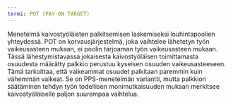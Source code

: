 ```yaml
---
termi: POT (PAY ON TARGET)
---
```


Menetelmä kaivostyöläisten palkitsemisen laskemiseksi louhintapoolien yhteydessä. POT on korvausjärjestelmä, joka vaihtelee lähetetyn työn vaikeusasteen mukaan, ei poolin tarjoaman työn vaikeusasteen mukaan. Tässä lähestymistavassa jokaisesta kaivostyöläisen toimittamasta osuudesta määrätty palkkio perustuu kyseisen osuuden vaikeusasteeseen. Tämä tarkoittaa, että vaikeammat osuudet palkitaan paremmin kuin vähemmän vaikeat. Se on PPS-menetelmän variantti, mutta palkkion säätäminen tehdyn työn todellisen monimutkaisuuden mukaan merkitsee kaivostyöläiselle paljon suurempaa vaihtelua.